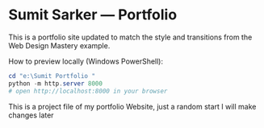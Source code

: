 # Sumit Sarker — Portfolio

This is a portfolio site updated to match the style and transitions from the Web Design Mastery example.

How to preview locally (Windows PowerShell):

```powershell
cd "e:\Sumit Portfolio "
python -m http.server 8000
# open http://localhost:8000 in your browser
```

This is a project file of my portfolio Website, just a random start I will make changes later 
